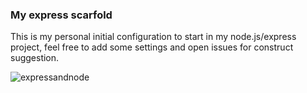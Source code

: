 ### My express scarfold
This is my personal initial configuration to start in my node.js/express project, feel free to add some settings and open issues for construct suggestion.

![expressandnode](http://www.softwaresecured.com/wp-content/uploads/2015/04/express-js.jpg)

